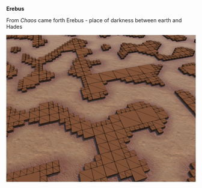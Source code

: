 **Erebus**

From *Chaos* came forth Erebus - place of darkness between earth and Hades

![](screenshots/terrain.png)
